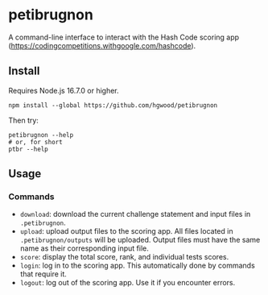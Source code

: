# petibrugnon

A command-line interface to interact with the Hash Code scoring app (https://codingcompetitions.withgoogle.com/hashcode).

## Install

Requires Node.js 16.7.0 or higher.

```shell
npm install --global https://github.com/hgwood/petibrugnon
```

Then try:

```shell
petibrugnon --help
# or, for short
ptbr --help
```

## Usage

### Commands

- `download`: download the current challenge statement and input files in `.petibrugnon`.
- `upload`: upload output files to the scoring app. All files located in
  `.petibrugnon/outputs` will be uploaded. Output files must have the same name
  as their corresponding input file.
- `score`: display the total score, rank, and individual tests scores.
- `login`: log in to the scoring app. This automatically done by commands that require it.
- `logout`: log out of the scoring app. Use it if you encounter errors.

